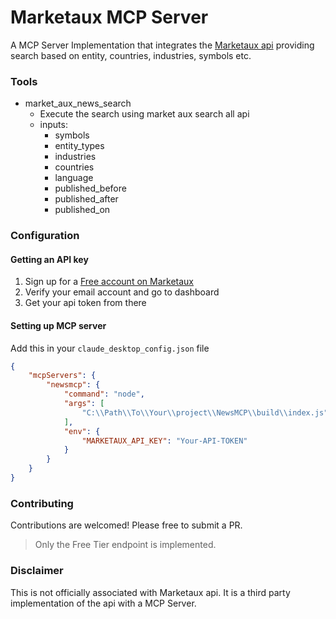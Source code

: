 # Marketaux MCP Server
A MCP Server Implementation that integrates the [Marketaux api](https://www.marketaux.com/documentation) providing search based on entity, countries, industries, symbols etc.

### Tools

- market_aux_news_search
    - Execute the search using market aux search all api
    - inputs:
      - symbols
      - entity_types
      - industries
      - countries
      - language
      - published_before
      - published_after
      - published_on


### Configuration
#### Getting an API key

1. Sign up for a [Free account on Marketaux](https://www.marketaux.com/register)
2. Verify your email account and go to dashboard
3. Get your api token from there

#### Setting up MCP server

Add this in your `claude_desktop_config.json` file

```json
{
    "mcpServers": {
        "newsmcp": {
            "command": "node",
            "args": [
                "C:\\Path\\To\\Your\\project\\NewsMCP\\build\\index.js"
            ],
            "env": {
                "MARKETAUX_API_KEY": "Your-API-TOKEN"
            }
        }
    }
}
```

### Contributing

Contributions are welcomed! Please free to submit a PR.

> Only the Free Tier endpoint is implemented.

### Disclaimer

This is not officially associated with Marketaux api. It is a third party implementation of the api with a MCP Server.
